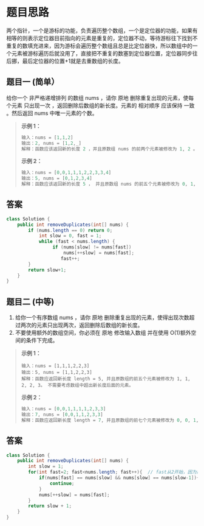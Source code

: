 # 题目思路

两个指针，一个是游标的功能，负责遍历整个数组，一个是定位器的功能，如果有相等的则表示定位器目前指向的元素是重复的，定位器不动，等待游标往下找到不重复的数填充进来，因为游标会遍历整个数组且总是比定位器快，所以数组中的一个元素被游标遍历后就没用了，直接把不重复的数塞到定位器位置，定位器同步往后挪，最后定位器的位置+1就是去重数组的长度。

## 题目一 (简单）

给你一个 非严格递增排列 的数组 nums ，请你 原地 删除重复出现的元素，使每个元素 只出现一次 ，返回删除后数组的新长度。元素的 相对顺序 应该保持 一致 。然后返回 nums 中唯一元素的个数。

> **示例 1：**
>
> ```java
> 输入：nums = [1,1,2]
> 输出：2, nums = [1,2,_]
> 解释：函数应该返回新的长度 2 ，并且原数组 nums 的前两个元素被修改为 1, 2 。不需要考虑数组中超出新长度后面的元素。
> ```
>
> **示例 2：**
>
> ```java
> 输入：nums = [0,0,1,1,1,2,2,3,3,4]
> 输出：5, nums = [0,1,2,3,4]
> 解释：函数应该返回新的长度 5 ， 并且原数组 nums 的前五个元素被修改为 0, 1, 2, 3, 4 。不需要考虑数组中超出新长度后面的元素。
> ```

## 答案

```java
class Solution {
    public int removeDuplicates(int[] nums) {
        if (nums.length == 0) return 0;
            int slow = 0, fast = 1;
            while (fast < nums.length) {
                 if (nums[slow] != nums[fast])
                     nums[++slow] = nums[fast];
                    fast++;
        }
        return slow+1;
    }
}
```



## 题目二 (中等)

1. 给你一个有序数组 nums ，请你 原地 删除重复出现的元素，使得出现次数超过两次的元素只出现两次，返回删除后数组的新长度。
2. 不要使用额外的数组空间，你必须在 原地 修改输入数组 并在使用 O(1)额外空间的条件下完成。

> **示例 1：**
>
> ```
> 输入：nums = [1,1,1,2,2,3]
> 输出：5, nums = [1,1,2,2,3]
> 解释：函数应返回新长度 length = 5, 并且原数组的前五个元素被修改为 1, 1, 2, 2, 3。 不需要考虑数组中超出新长度后面的元素。
> ```
>
> **示例 2：**
>
> ```java
> 输入：nums = [0,0,1,1,1,1,2,3,3]
> 输出：7, nums = [0,0,1,1,2,3,3]
> 解释：函数应返回新长度 length = 7, 并且原数组的前七个元素被修改为 0, 0, 1, 1, 2, 3, 3。不需要考虑数组中超出新长度后面的元素
> ```

## 答案

```java
class Solution {
    public int removeDuplicates(int[] nums) {
        int slow = 1;
        for(int fast=2; fast<nums.length; fast++){  // fast从2开始，因为前两个必定是要的
            if(nums[fast] == nums[slow] && nums[slow] == nums[slow-1]){  // 出现了第三个重复的
                continue;
            }
            nums[++slow] = nums[fast];
        }
        return slow + 1; 
    }
}
```



